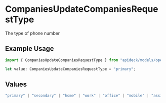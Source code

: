 # CompaniesUpdateCompaniesRequestType

The type of phone number

## Example Usage

```typescript
import { CompaniesUpdateCompaniesRequestType } from "apideck/models/operations";

let value: CompaniesUpdateCompaniesRequestType = "primary";
```

## Values

```typescript
"primary" | "secondary" | "home" | "work" | "office" | "mobile" | "assistant" | "fax" | "direct-dial-in" | "personal" | "other"
```
